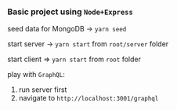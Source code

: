 ### Basic project using `Node+Express`

seed data for MongoDB -> `yarn seed`

start server -> `yarn start` from `root/server` folder

start client => `yarn start` from `root` folder

play with `GraphQL`:
1) run server first
2) navigate to `http://localhost:3001/graphql`
